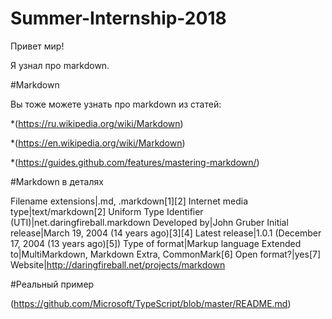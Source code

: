 # Summer-Internship-2018
Привет мир!

Я узнал про markdown.

 

#Markdown

Вы тоже можете узнать про markdown из статей: 

*(https://ru.wikipedia.org/wiki/Markdown) 

*(https://en.wikipedia.org/wiki/Markdown)

*(https://guides.github.com/features/mastering-markdown/)

 

#Markdown в деталях

Filename extensions|.md, .markdown[1][2]
Internet media type|text/markdown[2]
Uniform Type Identifier (UTI)|net.daringfireball.markdown
Developed by|John Gruber
Initial release|March 19, 2004 (14 years ago)[3][4]
Latest release|1.0.1 (December 17, 2004 (13 years ago)[5])
Type of format|Markup language
Extended to|MultiMarkdown, Markdown Extra, CommonMark[6]
Open format?|yes[7]
Website|http://daringfireball.net/projects/markdown

 

#Реальный пример

(https://github.com/Microsoft/TypeScript/blob/master/README.md)
